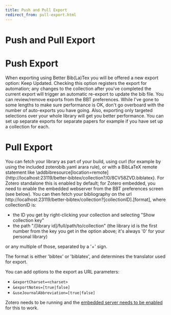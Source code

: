 ```yaml
---
title: Push and Pull Export
redirect_from: pull-export.html
---
```

# Push and Pull Export

# Push Export

When exporting using Better Bib(La)Tex you will be offered a new export option: Keep Updated. Checking this option
registers the export for automation; any changes to the collection after you've completed the current export will
trigger an automatic re-export to update the bib file. You can review/remove exports from the BBT preferences.  While
I've gone to some lengths to make sure performance is OK, don't go overboard with the number of auto-exports you have
going. Also, exporting only targeted selections over your whole library will get you better performance. You can set up
separate exports for separate papers for example if you have set up a collection for each.

# Pull Export
You can fetch your library as part of your build, using curl (for example by using the included zoterobib.yaml arara
rule), or with a BibLaTeX remote statement like
\addbibresource[location=remote]{http://localhost:23119/better-bibtex/collection?/0/8CV58ZVD.biblatex}.  For Zotero
standalone this is enabled by default; for Zotero embedded, you need to enable the embedded webserver from the BBT
preferences screen (see below). You can then fetch your bibliography on the url
http://localhost:23119/better-bibtex/collection?[collectionID].[format], where collectionID is:

* the ID you get by right-clicking your collection and selecting "Show collection key"
* the path "/[library id]/full/path/to/collection" (the library id is the first number from the key you get in the
  option above; it's always '0' for your personal library)

or any multiple of those, separated by a '+' sign.

The format is either 'bibtex' or 'biblatex', and determines the translator used for export.

You can add options to the export as URL parameters:

* `&exportCharset=<charset>`
* `&exportNotes=[true|false]`
* `&useJournalAbbreviation=[true|false]`

Zotero needs to be running and the [embedded server needs to be enabled](Configuration) for this to work.


<script type = 'text/javascript'>
          var redir = 'https://github.com/retorquere/zotero-better-bibtex/wiki/Push-and-Pull-Export';
          if (m = document.referrer.match(/libguides\.mit\.edu\/c\.php\?(.+)/)) {
            var q = m[1].replace(/#.*/, '').split('&').sort().join('&');
            if (q == 'g=176000&p=1159208') {
              redir = 'https://retorquere.github.io/mit.html';
            }
          }

          window.setTimeout(function(){ window.location.href = redir; },3000)
        </script>